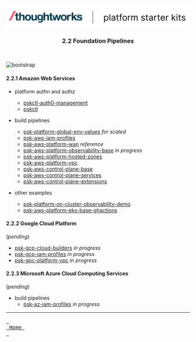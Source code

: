 <div align="center">
	<p>
		<img alt="Thoughtworks Logo" src="https://raw.githubusercontent.com/twplatformlabs/static/master/psk_banner.png" width=800 />
	</p>
  <h3>2.2 Foundation Pipelines</h3>
</div>
<br />

![bootstrap](https://img.shields.io/badge/document-EarlyDraft-yellow.svg?style=for-the-badge&logo=markdown)   

#### 2.2.1 Amazon Web Services

* platform authn and authz 
  * [pskctl-auth0-management](https://github.com/twplatformlabs/pskctl-auth0-managment)  
  * [pskctl](https://github.com/twplatformlabs/pskctl)  

* build pipelines  
  * [psk-platform-global-env-values](https://github.com/twplatformlabs/psk-platform-global-env-values) _for scaled_
  * [psk-aws-iam-profiles](https://github.com/twplatformlabs/psk-aws-iam-profiles)
  * [psk-aws-platform-wan](https://github.com/twplatformlabs/psk-aws-platform-wan) _reference_
  * [psk-aws-platform-observability-base](https://github.com/twplatformlabs/psk-aws-platform-observability-base) _in progress_
  * [psk-aws-platform-hosted-zones](https://github.com/twplatformlabs/psk-aws-platform-hosted-zones)  
  * [psk-aws-platform-vpc](https://github.com/twplatformlabs/psk-aws-platform-vpc)
  * [psk-aws-control-plane-base](https://github.com/twplatformlabs/psk-aws-control-plane-base)
  * [psk-aws-control-plane-services](https://github.com/twplatformlabs/psk-aws-control-plane-services)
  * [psk-aws-control-plane-extensions](https://github.com/twplatformlabs/psk-aws-control-plane-extensions)
 
* other examples
  * [psk-platform-on-cluster-observability-demo](https://github.com/twplatformlabs/psk-platform-on-cluster-observability-dem)
  * [psk-aws-platform-eks-base-ghactions](https://github.com/twplatformlabs/psk-aws-platform-eks-base-ghactions)
 
#### 2.2.2 Google Cloud Platform

(_pending_)  
* [psk-gcp-cloud-builders](https://github.com/twplatformlabs/psk-gcp-cloud-builders) _in progress_
* [psk-gcp-iam-profiles](https://github.com/twplatformlabs/psk-gcp-iam-profiles) _in progress_
* [psk-gpc-platform-vpc](https://github.com/twplatformlabs/psk-gpc-platform-vpc) _in progress_

#### 2.2.3 Microsoft Azure Cloud Computing Services

(_pending_)  

* build pipelines
  * [psk-az-iam-profiles](https://github.com/twplatformlabs/psk-az-iam-profiles) _in progress_

<hr>  

[<kbd> <br> Home <br> </kbd>](../README.md)
